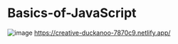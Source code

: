 # Basics-of-JavaScript
![image](https://user-images.githubusercontent.com/78735569/204677317-f59a2bce-089b-4fde-b11e-5c4ebd1ccc99.png)
https://creative-duckanoo-7870c9.netlify.app/
